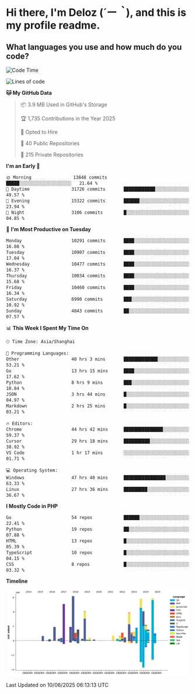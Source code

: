 # **Hi there, I'm Deloz (*´ー｀*), and this is my profile readme.**

## **What languages you use and how much do you code?**

<!--START_SECTION:waka-->
![Code Time](http://img.shields.io/badge/Code%20Time-6%2C599%20hrs%2031%20mins-blue)

![Lines of code](https://img.shields.io/badge/From%20Hello%20World%20I%27ve%20Written-56.2%20million%20lines%20of%20code-blue)

**🐱 My GitHub Data** 

> 📦 3.9 MB Used in GitHub's Storage 
 > 
> 🏆 1,735 Contributions in the Year 2025
 > 
> 💼 Opted to Hire
 > 
> 📜 40 Public Repositories 
 > 
> 🔑 215 Private Repositories 
 > 
**I'm an Early 🐤** 

```text
🌞 Morning                13848 commits       █████░░░░░░░░░░░░░░░░░░░░   21.64 % 
🌆 Daytime                31726 commits       ████████████░░░░░░░░░░░░░   49.57 % 
🌃 Evening                15322 commits       ██████░░░░░░░░░░░░░░░░░░░   23.94 % 
🌙 Night                  3106 commits        █░░░░░░░░░░░░░░░░░░░░░░░░   04.85 % 
```
📅 **I'm Most Productive on Tuesday** 

```text
Monday                   10291 commits       ████░░░░░░░░░░░░░░░░░░░░░   16.08 % 
Tuesday                  10907 commits       ████░░░░░░░░░░░░░░░░░░░░░   17.04 % 
Wednesday                10477 commits       ████░░░░░░░░░░░░░░░░░░░░░   16.37 % 
Thursday                 10034 commits       ████░░░░░░░░░░░░░░░░░░░░░   15.68 % 
Friday                   10460 commits       ████░░░░░░░░░░░░░░░░░░░░░   16.34 % 
Saturday                 6990 commits        ███░░░░░░░░░░░░░░░░░░░░░░   10.92 % 
Sunday                   4843 commits        ██░░░░░░░░░░░░░░░░░░░░░░░   07.57 % 
```


📊 **This Week I Spent My Time On** 

```text
🕑︎ Time Zone: Asia/Shanghai

💬 Programming Languages: 
Other                    40 hrs 3 mins       █████████████░░░░░░░░░░░░   53.21 % 
Go                       13 hrs 15 mins      ████░░░░░░░░░░░░░░░░░░░░░   17.62 % 
Python                   8 hrs 9 mins        ███░░░░░░░░░░░░░░░░░░░░░░   10.84 % 
JSON                     3 hrs 44 mins       █░░░░░░░░░░░░░░░░░░░░░░░░   04.97 % 
Markdown                 2 hrs 25 mins       █░░░░░░░░░░░░░░░░░░░░░░░░   03.21 % 

🔥 Editors: 
Chrome                   44 hrs 42 mins      ███████████████░░░░░░░░░░   59.37 % 
Cursor                   29 hrs 18 mins      ██████████░░░░░░░░░░░░░░░   38.92 % 
VS Code                  1 hr 17 mins        ░░░░░░░░░░░░░░░░░░░░░░░░░   01.71 % 

💻 Operating System: 
Windows                  47 hrs 40 mins      ████████████████░░░░░░░░░   63.33 % 
Linux                    27 hrs 36 mins      █████████░░░░░░░░░░░░░░░░   36.67 % 
```

**I Mostly Code in PHP** 

```text
Go                       54 repos            ██████░░░░░░░░░░░░░░░░░░░   22.41 % 
Python                   19 repos            ██░░░░░░░░░░░░░░░░░░░░░░░   07.88 % 
HTML                     13 repos            █░░░░░░░░░░░░░░░░░░░░░░░░   05.39 % 
TypeScript               10 repos            █░░░░░░░░░░░░░░░░░░░░░░░░   04.15 % 
CSS                      8 repos             █░░░░░░░░░░░░░░░░░░░░░░░░   03.32 % 
```



**Timeline**

![Lines of Code chart](https://raw.githubusercontent.com/deloz/deloz/main/assets/bar_graph.png)


 Last Updated on 10/06/2025 06:13:13 UTC
<!--END_SECTION:waka-->

